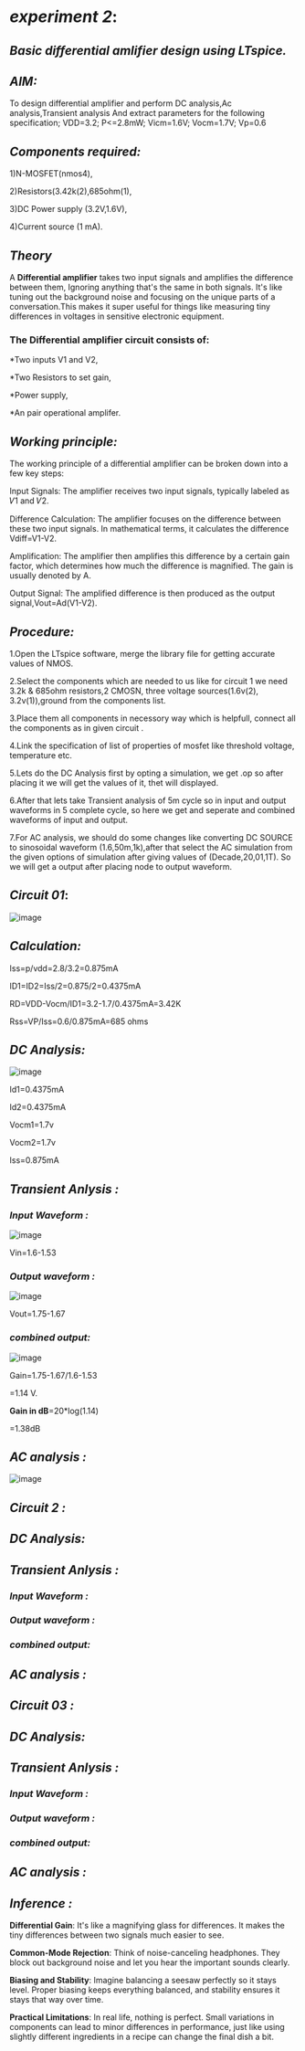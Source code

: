 # _experiment 2_:

## _Basic differential amlifier design using LTspice._

## _AIM:_

To design differential amplifier and perform DC analysis,Ac analysis,Transient analysis And extract parameters
for the following specification;
VDD=3.2; P<=2.8mW; Vicm=1.6V; Vocm=1.7V; Vp=0.6
## _Components required:_
1)N-MOSFET(nmos4),

2)Resistors(3.42k(2),685ohm(1),

3)DC Power supply (3.2V,1.6V),

4)Current source (1 mA).

## _Theory_
A **Differential amplifier** takes two input signals and amplifies the difference between them, Ignoring anything that's the same in both signals. It's like tuning out the background noise and focusing on the unique parts of a conversation.This makes it super useful for things like measuring tiny differences in voltages in sensitive electronic equipment.
### The Differential amplifier circuit consists of:
*Two inputs V1 and V2,

*Two Resistors to set gain,

*Power supply, 

*An pair operational amplifer.

## _Working principle:_
The working principle of a differential amplifier can be broken down into a few key steps:

Input Signals: The amplifier receives two input signals, typically labeled as 𝑉1 and 𝑉2.

Difference Calculation: The amplifier focuses on the difference between these two input signals. In mathematical terms, it calculates the difference Vdiff=V1-V2.

Amplification: The amplifier then amplifies this difference by a certain gain factor, which determines how much the difference is magnified. The gain is usually denoted by A.

Output Signal: The amplified difference is then produced as the output signal,Vout=Ad(V1-V2).

## _Procedure:_

1.Open the LTspice software, merge the library file for getting accurate values of NMOS.

2.Select the components which are needed to us like for circuit 1 we need 3.2k & 685ohm resistors,2 CMOSN, three voltage sources(1.6v(2), 3.2v(1)),ground from the components list.

3.Place them all components in necessory way which is helpfull, connect all the components as in given circuit .

4.Link the specification of list of properties of mosfet like threshold voltage, temperature etc.

5.Lets do the DC Analysis first by opting a simulation, we get .op so after placing it we will get the values of it, thet will displayed.

6.After that lets take Transient analysis of 5m cycle so in input and output waveforms in 5 complete cycle, so here we get and seperate and combined waveforms of input and output.

7.For AC analysis, we should do some changes like converting DC SOURCE to sinosoidal waveform (1.6,50m,1k),after that select the AC simulation from the given options of simulation after giving values of (Decade,20,01,1T). So we will get a output after placing node to output waveform.

## _Circuit 01_:
![image](https://github.com/user-attachments/assets/d269d41b-939e-4ba6-bf9b-fb5dd19e4e67)

## _Calculation:_
Iss=p/vdd=2.8/3.2=0.875mA

ID1=ID2=Iss/2=0.875/2=0.4375mA

RD=VDD-Vocm/ID1=3.2-1.7/0.4375mA=3.42K

Rss=VP/Iss=0.6/0.875mA=685 ohms

## _DC Analysis:_

![image](https://github.com/user-attachments/assets/b2466887-bd0a-492c-b84d-08c4bbcf5edd)


Id1=0.4375mA

Id2=0.4375mA

Vocm1=1.7v

Vocm2=1.7v

Iss=0.875mA

## _Transient Anlysis :_

### _Input Waveform :_

![image](https://github.com/user-attachments/assets/0a98d3bc-d70d-456b-a37c-d77f75fa412f)

Vin=1.6-1.53

### _Output waveform :_

![image](https://github.com/user-attachments/assets/09a724ca-15f4-4e7f-b2c6-bbfc7dd1ad19)

Vout=1.75-1.67

### _combined output:_

![image](https://github.com/user-attachments/assets/54fd43a9-9da6-4076-9706-e16ed5518ee4)

Gain=1.75-1.67/1.6-1.53

=1.14 V.

**Gain in dB**=20*log(1.14)

=1.38dB

## _AC analysis :_
![image](https://github.com/user-attachments/assets/75fe4cd8-c9ba-469e-a49d-ac81bd2f433c)

## _Circuit 2 :_

## _DC Analysis:_

## _Transient Anlysis :_

### _Input Waveform :_

### _Output waveform :_

### _combined output:_

## _AC analysis :_

## _Circuit 03 :_

## _DC Analysis:_

## _Transient Anlysis :_

### _Input Waveform :_

### _Output waveform :_

### _combined output:_

## _AC analysis :_

## _Inference :_

**Differential Gain**: It's like a magnifying glass for differences. It makes the tiny differences between two signals much easier to see.

**Common-Mode Rejection**: Think of noise-canceling headphones. They block out background noise and let you hear the important sounds clearly.

**Biasing and Stability**: Imagine balancing a seesaw perfectly so it stays level. Proper biasing keeps everything balanced, and stability ensures it stays that way over time.

**Practical Limitations**: In real life, nothing is perfect. Small variations in components can lead to minor differences in performance, just like using slightly different ingredients in a recipe can change the final dish a bit.














